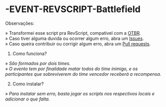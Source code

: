 # -EVENT-REVSCRIPT-Battlefield

Observações: 

» Transformei esse script pra RevScript, compativel com a [OTBR](https://github.com/opentibiabr/otservbr-global.git).<br>
» Caso tiver alguma duvida ou ocorrer algum erro, abra um [Issues](https://github.com/brunomaidana97/-EVENT-REVSCRIPT-MonsterHunter/issues).<br>
» Caso queira contribuir ou corrigir algum erro, abra um [Pull requests](https://github.com/brunomaidana97/-EVENT-REVSCRIPT-MonsterHunter/pulls).

1. Como funciona?

» *São formados por dois times.<br>» O evento tem por finalidade matar todos do time inimigo, e os participantes que sobreviverem do time vencedor receberá a recompensa.*

2. Como instalar?

» *Para instalar sem erro, basta jogar os scripts nos respectivos locais e adicionar o que falta.*
